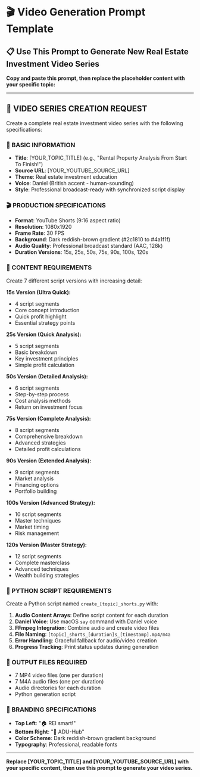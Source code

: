 # 🎬 Video Generation Prompt Template

## 📋 Use This Prompt to Generate New Real Estate Investment Video Series

**Copy and paste this prompt, then replace the placeholder content with your specific topic:**

---

## 🎯 VIDEO SERIES CREATION REQUEST

Create a complete real estate investment video series with the following specifications:

### 📝 BASIC INFORMATION
- **Title**: [YOUR_TOPIC_TITLE] (e.g., "Rental Property Analysis From Start To Finish!")
- **Source URL**: [YOUR_YOUTUBE_SOURCE_URL]
- **Theme**: Real estate investment education
- **Voice**: Daniel (British accent - human-sounding)
- **Style**: Professional broadcast-ready with synchronized script display

### 🎬 PRODUCTION SPECIFICATIONS
- **Format**: YouTube Shorts (9:16 aspect ratio)
- **Resolution**: 1080x1920
- **Frame Rate**: 30 FPS
- **Background**: Dark reddish-brown gradient (#2c1810 to #4a1f1f)
- **Audio Quality**: Professional broadcast standard (AAC, 128k)
- **Duration Versions**: 15s, 25s, 50s, 75s, 90s, 100s, 120s

### 📝 CONTENT REQUIREMENTS
Create 7 different script versions with increasing detail:

**15s Version (Ultra Quick):**
- 4 script segments
- Core concept introduction
- Quick profit highlight
- Essential strategy points

**25s Version (Quick Analysis):**
- 5 script segments
- Basic breakdown
- Key investment principles
- Simple profit calculation

**50s Version (Detailed Analysis):**
- 6 script segments
- Step-by-step process
- Cost analysis methods
- Return on investment focus

**75s Version (Complete Analysis):**
- 8 script segments
- Comprehensive breakdown
- Advanced strategies
- Detailed profit calculations

**90s Version (Extended Analysis):**
- 9 script segments
- Market analysis
- Financing options
- Portfolio building

**100s Version (Advanced Strategy):**
- 10 script segments
- Master techniques
- Market timing
- Risk management

**120s Version (Master Strategy):**
- 12 script segments
- Complete masterclass
- Advanced techniques
- Wealth building strategies

### 🐍 PYTHON SCRIPT REQUIREMENTS
Create a Python script named `create_[topic]_shorts.py` with:

1. **Audio Content Arrays**: Define script content for each duration
2. **Daniel Voice**: Use macOS `say` command with Daniel voice
3. **FFmpeg Integration**: Combine audio and create video files
4. **File Naming**: `[topic]_shorts_[duration]s_[timestamp].mp4/m4a`
5. **Error Handling**: Graceful fallback for audio/video creation
6. **Progress Tracking**: Print status updates during generation

### 📁 OUTPUT FILES REQUIRED
- 7 MP4 video files (one per duration)
- 7 M4A audio files (one per duration)
- Audio directories for each duration
- Python generation script

### 🎨 BRANDING SPECIFICATIONS
- **Top Left**: "🏠 REI smart!"
- **Bottom Right**: "📖 ADU-Hub"
- **Color Scheme**: Dark reddish-brown gradient background
- **Typography**: Professional, readable fonts

---

**Replace [YOUR_TOPIC_TITLE] and [YOUR_YOUTUBE_SOURCE_URL] with your specific content, then use this prompt to generate your video series.** 